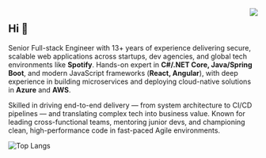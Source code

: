 <img align="right" src="https://visitor-badge.laobi.icu/badge?page_id=myprofile987123.123987">

## Hi 👋

Senior Full-stack Engineer with 13+ years of experience delivering secure, scalable web applications across startups, dev agencies, and global tech environments like **Spotify**. Hands-on expert in **C#/.NET Core, Java/Spring Boot**, and modern JavaScript frameworks (**React, Angular**), with deep experience in building microservices and deploying cloud-native solutions in **Azure** and **AWS**.

Skilled in driving end-to-end delivery — from system architecture to CI/CD pipelines — and translating complex tech into business value. Known for leading cross-functional teams, mentoring junior devs, and championing clean, high-performance code in fast-paced Agile environments.

<!-- overall stats -->
<!-- ![Aronld’s GitHub stats](https://github-readme-stats.vercel.app/api?username=ArnoldW-dev&show_icons=true&count_private=true&theme=tokyonight) -->
<!-- top languages -->
![Top Langs](https://github-readme-stats.vercel.app/api/top-langs/?username=ArnoldW-dev&layout=compact)



<!--
**iraldiri/iraldiri** is a ✨ _special_ ✨ repository because its `README.md` (this file) appears on your GitHub profile.

Here are some ideas to get you started:

- 🔭 I’m currently working on ...
- 🌱 I’m currently learning ...
- 👯 I’m looking to collaborate on ...
- 🤔 I’m looking for help with ...
- 💬 Ask me about ...
- 📫 How to reach me: ...
- 😄 Pronouns: ...
- ⚡ Fun fact: ...
-->
